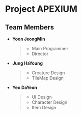 # Project APEXIUM
 
## Team Members
- **Yoon JeongMin**
  >- Main Programmer
  >- Director

- **Jung HaYoung**
  >- Creature Design
  >- TileMap Design

- **Yeo DaYeon**
  >- UI Design
  >- Character Design
  >- Item Design
